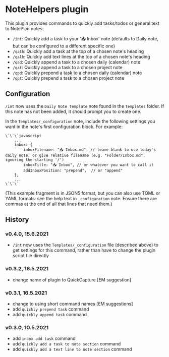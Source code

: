 # NoteHelpers plugin
This plugin provides commands to quickly add tasks/todos or general text to NotePlan notes:

- `/int`: Quickly add a task to your '📥 Inbox' note (defaults to Daily note, but can be configured to a different specific one)
- `/qath`: Quickly add a task at the top of a chosen note's heading
- `/qalh`: Quickly add text lines at the top of a chosen note's heading
- `/qad`: Quickly append a task to a chosen daily (calendar) note
- `/qat`: Quickly append a task to a chosen project note
- `/qpd`: Quickly prepend a task to a chosen daily (calendar) note
- `/qpt`: Quickly prepend a task to a chosen project note

## Configuration
`/int` now uses the `Daily Note Template` note found in the `Templates` folder. If this note has not been added, it should prompt you to create one.

In the `Templates/_configuration` note, include the following settings you want in the note's first configuration block. For example:

```
\`\`\`javascript
	...
	inbox: {
		inboxFilename: "📥 Inbox.md", // leave blank to use today's daily note, or give relative filename (e.g. "Folder/Inbox.md", ignoring the starting '/')
		inboxTitle: "📥 Inbox", // or whatever you want to call it
		addInboxPosition: "prepend",  // or "append"
	},
	...
\`\`\`
```
(This example fragment is in JSON5 format, but you can also use TOML or YAML formats: see the help text in `_configuration` note. Ensure there are commas at the end of all that lines that need them.)

## History

### v0.4.0, 15.6.2021
- `/int`  now uses the `Templates/_configuration` file (described above) to get settings for this command, rather than have to change the plugin script file directly

### v0.3.2, 16.5.2021
- change name of plugin to QuickCapture [EM suggestion]

### v0.3.1, 16.5.2021
- change to using short command names [EM suggestions]
- add `quickly prepend task` command
- add `quickly append task` command

### v0.3.0, 10.5.2021
- add `inbox add task` command
- add `quickly add a task to note section` command
- add `quickly add a text line to note section` command
